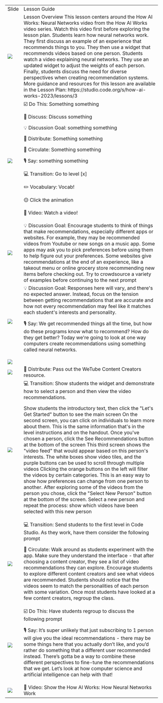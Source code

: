 <html><head><title>Slides and Notes</title></head><body><table><tr><td>Slide</td><td>Lesson Guide</td></tr><tr><td><img src="https://dancodedotorg.github.io/testing-slides/1xhJPAA3hXt4G7M1oQ96jTnxmZd9i0gJwxJiD1XVLW4Y/slide0.png"></td><td>Lesson Overview
This lesson centers around the How AI Works: Neural Networks video from the How AI Works video series. Watch this video first before exploring the lesson plan.
Students learn how neural networks work. They first discuss an example of an experience that recommends things to you. They then use a widget that recommends videos based on one person. Students watch a video explaining neural networks. They use an updated widget to adjust the weights of each person. Finally, students discuss the need for diverse perspectives when creating recommendation systems.
More guidance and resources for this lesson are available in the Lesson Plan:
https://studio.code.org/s/how-ai-works-2023/lessons/3 
</td></tr><tr><td><img src="https://dancodedotorg.github.io/testing-slides/1xhJPAA3hXt4G7M1oQ96jTnxmZd9i0gJwxJiD1XVLW4Y/slide1.png"></td><td>☑️ Do This: Something something

💬 Discuss: Discuss something

💡 Discussion Goal: something something

📄 Distribute: Something something

🔁 Circulate: Something something

🎙️ Say: something something

💻 Transition: Go to level [x]

✏️ Vocabulary: Vocab!

🟡 Click the animation

🎥 Video: Watch a video!


</td></tr><tr><td><img src="https://dancodedotorg.github.io/testing-slides/1xhJPAA3hXt4G7M1oQ96jTnxmZd9i0gJwxJiD1XVLW4Y/slide2.png"></td><td>💡 Discussion Goal: Encourage students to think of things that make recommendations, especially different apps or websites. For example, they may be recommended videos from Youtube or new songs on a music app. Some apps may ask you to pick preferences before using them to help figure out your preferences. Some websites give recommendations at the end of an experience, like a takeout menu or online grocery store recommending new items before checking out. Try to crowdsource a variety of examples before continuing to the next prompt
</td></tr><tr><td><img src="https://dancodedotorg.github.io/testing-slides/1xhJPAA3hXt4G7M1oQ96jTnxmZd9i0gJwxJiD1XVLW4Y/slide3.png"></td><td>💡 Discussion Goal: Responses here will vary, and there's no expected answer. Instead, focus on the tension between getting recommendations that are accurate and how not every recommendation may feel like it matches each student's interests and personality.

🎙️ Say: We get recommended things all the time, but how do these programs know what to recommend? How do they get better? Today we're going to look at one way computers create recommendations using something called neural networks.

</td></tr><tr><td><img src="https://dancodedotorg.github.io/testing-slides/1xhJPAA3hXt4G7M1oQ96jTnxmZd9i0gJwxJiD1XVLW4Y/slide4.png"></td><td>
</td></tr><tr><td><img src="https://dancodedotorg.github.io/testing-slides/1xhJPAA3hXt4G7M1oQ96jTnxmZd9i0gJwxJiD1XVLW4Y/slide5.png"></td><td>📄 Distribute: Pass out the WeTube Content Creators resource.
</td></tr><tr><td><img src="https://dancodedotorg.github.io/testing-slides/1xhJPAA3hXt4G7M1oQ96jTnxmZd9i0gJwxJiD1XVLW4Y/slide6.png"></td><td>💻 Transition: Show students the widget and demonstrate how to select a person and then view the video recommendations.

Show students the introductory text, then click the "Let's Get Started" button to see the main screen
On the second screen, you can click on individuals to learn more about them. This is the same information that's in the level instructions and on the handout.
Once you've chosen a person, click the See Recommendations button at the bottom of the screen
This third screen shows the "video feed" that would appear based on this person's interests. The white boxes show video tiles, and the purple buttons can be used to scroll through multiple videos
Clicking the orange buttons on the left will filter the videos by certain categories. This is an easy way to show how preferences can change from one person to another.
After exploring some of the videos from the person you chose, click the "Select New Person" button at the bottom of the screen. Select a new person and repeat the process: show which videos have been selected with this new person

</td></tr><tr><td><img src="https://dancodedotorg.github.io/testing-slides/1xhJPAA3hXt4G7M1oQ96jTnxmZd9i0gJwxJiD1XVLW4Y/slide7.png"></td><td>💻 Transition: Send students to the first level in Code Studio. As they work, have them consider the following prompt

🔁 Circulate: Walk around as students experiment with the app. Make sure they understand the interface - that after choosing a content creator, they see a list of video recommendations they can explore. Encourage students to explore different content creators and see what videos are recommended. Students should notice that the videos seem to match the personalities of each person with some variation. Once most students have looked at a few content creators, regroup the class.
</td></tr><tr><td><img src="https://dancodedotorg.github.io/testing-slides/1xhJPAA3hXt4G7M1oQ96jTnxmZd9i0gJwxJiD1XVLW4Y/slide8.png"></td><td>☑️ Do This: Have students regroup to discuss the following prompt

🎙️ Say: It’s super unlikely that just subscribing to 1 person will give you the ideal recommendations - there may be some things here that you actually don’t like, and you’d rather do something that a different user recommended instead. There’s gotta be a way to combine these different perspectives to fine-tune the recommendations that we get. Let’s look at how computer science and artificial intelligence can help with that!
</td></tr><tr><td><img src="https://dancodedotorg.github.io/testing-slides/1xhJPAA3hXt4G7M1oQ96jTnxmZd9i0gJwxJiD1XVLW4Y/slide9.png"></td><td>🎥 Video: Show the How AI Works: How Neural Networks Work
</td></tr></table></body></html>